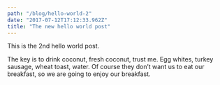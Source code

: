 ```yaml
---
path: "/blog/hello-world-2"
date: "2017-07-12T17:12:33.962Z"
title: "The new hello world post"
---
```


This is the 2nd hello world post.
 
The key is to drink coconut, fresh coconut, trust me. Egg whites, turkey sausage, wheat toast, water. Of course they don’t want us to eat our breakfast, so we are going to enjoy our breakfast.
